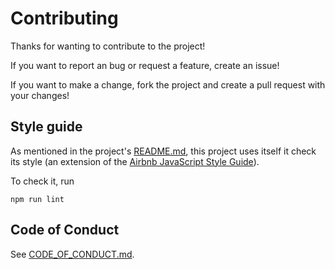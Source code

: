 # Contributing

Thanks for wanting to contribute to the project!

If you want to report an bug or request a feature, create an issue!

If you want to make a change, fork the project and create a pull request with
your changes!

## Style guide

As mentioned in the project's [README.md](README.md), this project uses itself
it check its style (an extension of the
[Airbnb JavaScript Style Guide](https://github.com/airbnb/javascript#airbnb-javascript-style-guide-)).

To check it, run

```shell
npm run lint
```

## Code of Conduct

See [CODE_OF_CONDUCT.md](CODE_OF_CONDUCT.md).
